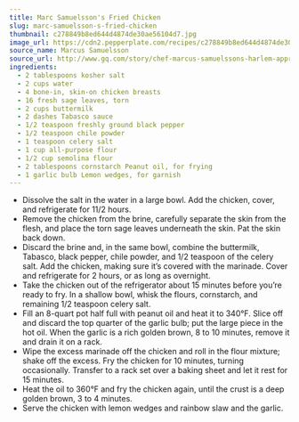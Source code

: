 ```yaml
---
title: Marc Samuelsson's Fried Chicken
slug: marc-samuelsson-s-fried-chicken
thumbnail: c278849b8ed644d4874de30ae56104d7.jpg
image_url: https://cdn2.pepperplate.com/recipes/c278849b8ed644d4874de30ae56104d7.jpg
source_name: Marcus Samuelsson
source_url: http://www.gq.com/story/chef-marcus-samuelssons-harlem-approved-fried-chicken
ingredients:
  - 2 tablespoons kosher salt
  - 2 cups water
  - 4 bone-in, skin-on chicken breasts
  - 16 fresh sage leaves, torn
  - 2 cups buttermilk
  - 2 dashes Tabasco sauce
  - 1/2 teaspoon freshly ground black pepper
  - 1/2 teaspoon chile powder
  - 1 teaspoon celery salt
  - 1 cup all-purpose flour
  - 1/2 cup semolina flour
  - 2 tablespoons cornstarch Peanut oil, for frying
  - 1 garlic bulb Lemon wedges, for garnish
---
```


* Dissolve the salt in the water in a large bowl. Add the chicken, cover, and refrigerate for 11/2 hours.
* Remove the chicken from the brine, carefully separate the skin from the flesh, and place the torn sage leaves underneath the skin. Pat the skin back down.
* Discard the brine and, in the same bowl, combine the buttermilk, Tabasco, black pepper, chile powder, and 1/2 teaspoon of the celery salt. Add the chicken, making sure it’s covered with the marinade. Cover and refrigerate for 2 hours, or as long as overnight.
* Take the chicken out of the refrigerator about 15 minutes before you’re ready to fry. In a shallow bowl, whisk the flours, cornstarch, and remaining 1/2 teaspoon celery salt.
* Fill an 8-quart pot half full with peanut oil and heat it to 340°F. Slice off and discard the top quarter of the garlic bulb; put the large piece in the hot oil. When the garlic is a rich golden brown, 8 to 10 minutes, remove it and drain it on a rack.
* Wipe the excess marinade off the chicken and roll in the flour mixture; shake off the excess. Fry the chicken for 10 minutes, turning occasionally. Transfer to a rack set over a baking sheet and let it rest for 15 minutes.
* Heat the oil to 360°F and fry the chicken again, until the crust is a deep golden brown, 3 to 4 minutes.
* Serve the chicken with lemon wedges and rainbow slaw and the garlic.
